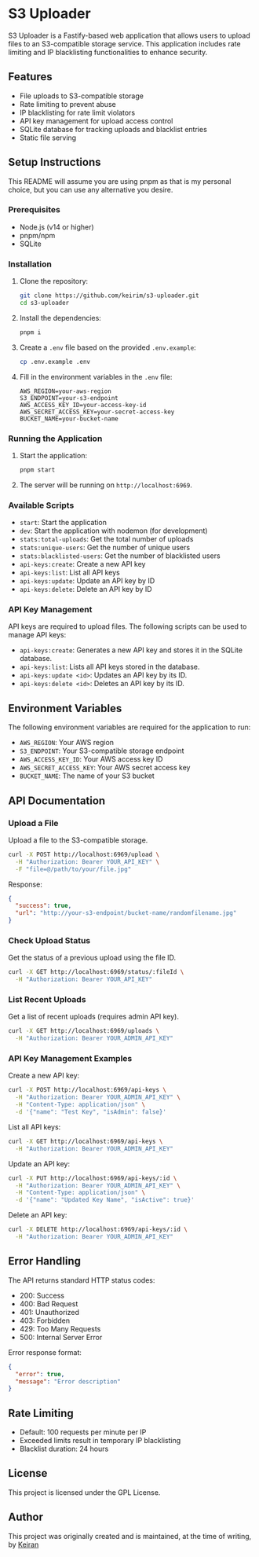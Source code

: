 # S3 Uploader

S3 Uploader is a Fastify-based web application that allows users to upload files to an S3-compatible storage service. This application includes rate limiting and IP blacklisting functionalities to enhance security.

## Features

- File uploads to S3-compatible storage
- Rate limiting to prevent abuse
- IP blacklisting for rate limit violators
- API key management for upload access control
- SQLite database for tracking uploads and blacklist entries
- Static file serving

## Setup Instructions

This README will assume you are using pnpm as that is my personal choice, but you can use any alternative you desire.

### Prerequisites

- Node.js (v14 or higher)
- pnpm/npm
- SQLite

### Installation

1. Clone the repository:
   ```sh
   git clone https://github.com/keirim/s3-uploader.git
   cd s3-uploader
   ```

2. Install the dependencies:
   ```sh
   pnpm i
   ```

3. Create a `.env` file based on the provided `.env.example`:
   ```sh
   cp .env.example .env
   ```

4. Fill in the environment variables in the `.env` file:
   ```dotenv
   AWS_REGION=your-aws-region
   S3_ENDPOINT=your-s3-endpoint
   AWS_ACCESS_KEY_ID=your-access-key-id
   AWS_SECRET_ACCESS_KEY=your-secret-access-key
   BUCKET_NAME=your-bucket-name
   ```

### Running the Application

1. Start the application:
   ```sh
   pnpm start
   ```

2. The server will be running on `http://localhost:6969`.

### Available Scripts

- `start`: Start the application
- `dev`: Start the application with nodemon (for development)
- `stats:total-uploads`: Get the total number of uploads
- `stats:unique-users`: Get the number of unique users
- `stats:blacklisted-users`: Get the number of blacklisted users
- `api-keys:create`: Create a new API key
- `api-keys:list`: List all API keys
- `api-keys:update`: Update an API key by ID
- `api-keys:delete`: Delete an API key by ID

### API Key Management

API keys are required to upload files. The following scripts can be used to manage API keys:

- `api-keys:create`: Generates a new API key and stores it in the SQLite database.
- `api-keys:list`: Lists all API keys stored in the database.
- `api-keys:update <id>`: Updates an API key by its ID.
- `api-keys:delete <id>`: Deletes an API key by its ID.

## Environment Variables

The following environment variables are required for the application to run:

- `AWS_REGION`: Your AWS region
- `S3_ENDPOINT`: Your S3-compatible storage endpoint
- `AWS_ACCESS_KEY_ID`: Your AWS access key ID
- `AWS_SECRET_ACCESS_KEY`: Your AWS secret access key
- `BUCKET_NAME`: The name of your S3 bucket

## API Documentation

### Upload a File
Upload a file to the S3-compatible storage.

```bash
curl -X POST http://localhost:6969/upload \
  -H "Authorization: Bearer YOUR_API_KEY" \
  -F "file=@/path/to/your/file.jpg"
```

Response:
```json
{
  "success": true,
  "url": "http://your-s3-endpoint/bucket-name/randomfilename.jpg"
}
```

### Check Upload Status
Get the status of a previous upload using the file ID.

```bash
curl -X GET http://localhost:6969/status/:fileId \
  -H "Authorization: Bearer YOUR_API_KEY"
```

### List Recent Uploads
Get a list of recent uploads (requires admin API key).

```bash
curl -X GET http://localhost:6969/uploads \
  -H "Authorization: Bearer YOUR_ADMIN_API_KEY"
```

### API Key Management Examples

Create a new API key:
```bash
curl -X POST http://localhost:6969/api-keys \
  -H "Authorization: Bearer YOUR_ADMIN_API_KEY" \
  -H "Content-Type: application/json" \
  -d '{"name": "Test Key", "isAdmin": false}'
```

List all API keys:
```bash
curl -X GET http://localhost:6969/api-keys \
  -H "Authorization: Bearer YOUR_ADMIN_API_KEY"
```

Update an API key:
```bash
curl -X PUT http://localhost:6969/api-keys/:id \
  -H "Authorization: Bearer YOUR_ADMIN_API_KEY" \
  -H "Content-Type: application/json" \
  -d '{"name": "Updated Key Name", "isActive": true}'
```

Delete an API key:
```bash
curl -X DELETE http://localhost:6969/api-keys/:id \
  -H "Authorization: Bearer YOUR_ADMIN_API_KEY"
```

## Error Handling

The API returns standard HTTP status codes:

- 200: Success
- 400: Bad Request
- 401: Unauthorized
- 403: Forbidden
- 429: Too Many Requests
- 500: Internal Server Error

Error response format:
```json
{
  "error": true,
  "message": "Error description"
}
```

## Rate Limiting

- Default: 100 requests per minute per IP
- Exceeded limits result in temporary IP blacklisting
- Blacklist duration: 24 hours

## License

This project is licensed under the GPL License.

## Author

This project was originally created and is maintained, at the time of writing, by [Keiran](https://slop.sh)
